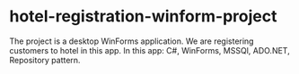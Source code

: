# hotel-registration-winform-project
The project is a desktop WinForms application. We are registering customers to hotel in this app. In this app: C#, WinForms, MSSQl, ADO.NET, Repository pattern.
